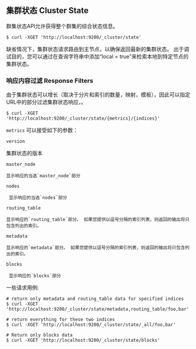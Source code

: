 ## 集群状态 Cluster State

群集状态API允许获得整个群集的综合状态信息。    
    
    $ curl -XGET 'http://localhost:9200/_cluster/state'

缺省情况下，集群状态请求路由到主节点，以确保返回最新的集群状态。 出于调试目的，您可以通过在查询字符串中添加“local = true”来检索本地到特定节点的集群状态。


### 响应内容过滤 Response Filters

由于集群状态可以增长（取决于分片和索引的数量，映射，模板），因此可以指定URL中的部分过滤集群状态响应，。    
    
    $ curl -XGET 'http://localhost:9200/_cluster/state/{metrics}/{indices}'

`metrics` 可以接受如下的参数：


`version`

   集群状态的版本 

`master_node`

    显示响应的当选`master_node`部分

`nodes`

     显示响应的当选`nodes`部分

`routing_table`

    显示响应的`routing_table`部分。 如果您提供以逗号分隔的索引列表，则返回的输出将只包含列出的索引。

`metadata`

    显示响应的`metadata`部分。 如果您提供以逗号分隔的索引列表，则返回的输出将只包含列出的索引。

`blocks`

     显示响应的`blocks`部分

一些请求用例:
    
    
    # return only metadata and routing_table data for specified indices
    $ curl -XGET 'http://localhost:9200/_cluster/state/metadata,routing_table/foo,bar'
    
    # return everything for these two indices
    $ curl -XGET 'http://localhost:9200/_cluster/state/_all/foo,bar'
    
    # Return only blocks data
    $ curl -XGET 'http://localhost:9200/_cluster/state/blocks'
